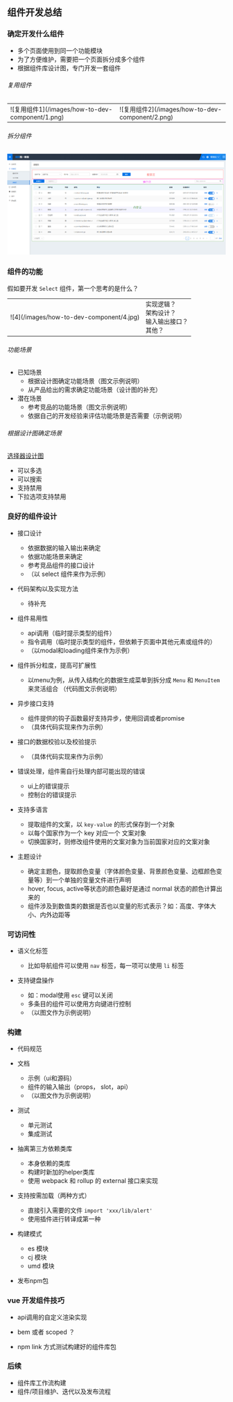 ## 组件开发总结



### 确定开发什么组件
* 多个页面使用到同一个功能模块
* 为了方便维护，需要把一个页面拆分成多个组件
* 根据组件库设计图，专门开发一套组件

###### 复用组件
<table>
  <tr>
    <td>![复用组件1](/images/how-to-dev-component/1.png)</td>
    <td>![复用组件2](/images/how-to-dev-component/2.png)</td>
  </tr>
</table>

###### 拆分组件
![拆分组件](/images/how-to-dev-component/3.jpg)



### 组件的功能
假如要开发 `Select` 组件，第一个思考的是什么？
<table>
  <tr>
    <td>![4](/images/how-to-dev-component/4.jpg)</td>
    <td style="vertical-align: top;">实现逻辑？<br/>架构设计？<br/>输入输出接口？<br/>其他？</td>
  </tr>
</table>

###### 功能场景
* 已知场景
    - 根据设计图确定功能场景（图文示例说明）
    - 从产品给出的需求确定功能场景（设计图的补充）
* 潜在场景
    - 参考竞品的功能场景（图文示例说明）
    - 依据自己的开发经验来评估功能场景是否需要（示例说明）

###### 根据设计图确定场景
[选择器设计图](https://gitlab.gridsum.com/frontend/gs-ui/component/uploads/a35a98f286e197101005f442f2c31ee1/%E5%9F%BA%E6%9C%AC%E5%8D%95%E5%A4%9A%E9%80%89%E6%8B%A9%E5%99%A8ui.jpg)
* 可以多选
* 可以搜索
* 支持禁用
* 下拉选项支持禁用


### 良好的组件设计

* 接口设计
    - 依据数据的输入输出来确定
    - 依据功能场景来确定
    - 参考竞品组件的接口设计
    - （以 select 组件来作为示例）

* 代码架构以及实现方法
    - 待补充

* 组件易用性
    - api调用（临时提示类型的组件）
    - 指令调用（临时提示类型的组件，但依赖于页面中其他元素或组件的）
    - （以modal和loading组件来作为示例）

* 组件拆分粒度，提高可扩展性
    - 以menu为例，从传入结构化的数据生成菜单到拆分成 `Menu` 和 `MenuItem`来灵活组合 （代码图文示例说明）

* 异步接口支持
    - 组件提供的钩子函数最好支持异步，使用回调或者promise
    - （具体代码实现来作为示例）

* 接口的数据校验以及校验提示
    - （具体代码实现来作为示例）

* 错误处理，组件需自行处理内部可能出现的错误
    - ui上的错误提示
    - 控制台的错误提示

* 支持多语言
    - 提取组件的文案，以 `key-value` 的形式保存到一个对象
    - 以每个国家作为一个 key 对应一个 文案对象
    - 切换国家时，则修改组件使用的文案对象为当前国家对应的文案对象

* 主题设计
    - 确定主题色，提取颜色变量（字体颜色变量、背景颜色变量、边框颜色变量等）到一个单独的变量文件进行声明
    - hover, focus, active等状态的颜色最好是通过 normal 状态的颜色计算出来的
    - 组件涉及到数值类的数据是否也以变量的形式表示？如：高度、字体大小、内外边距等



### 可访问性

* 语义化标签
    - 比如导航组件可以使用 `nav` 标签，每一项可以使用 `li` 标签

* 支持键盘操作
    - 如：modal使用 `esc` 键可以关闭
    - 多条目的组件可以使用方向键进行控制
    - （以图文作为示例说明）



### 构建

* 代码规范

* 文档
    - 示例（ui和源码）
    - 组件的输入输出（props， slot，api）
    - （以图文作为示例说明）

* 测试
    - 单元测试
    - 集成测试

* 抽离第三方依赖类库
    - 本身依赖的类库
    - 构建时新加的helper类库
    - 使用 webpack 和 rollup 的 external 接口来实现

* 支持按需加载（两种方式）
    - 直接引入需要的文件 `import 'xxx/lib/alert'`
    - 使用插件进行转译成第一种

* 构建模式
    - es 模块
    - cj 模块
    - umd 模块

* 发布npm包



### vue 开发组件技巧

* api调用的自定义渲染实现

* bem 或者 scoped ？

* npm link 方式测试构建好的组件库包


### 后续
* 组件库工作流构建
* 组件/项目维护、迭代以及发布流程